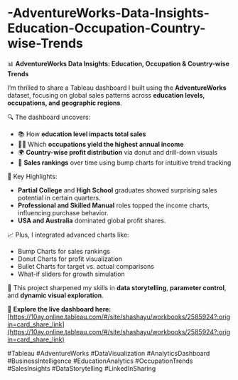 # -AdventureWorks-Data-Insights-Education-Occupation-Country-wise-Trends

📊 **AdventureWorks Data Insights: Education, Occupation & Country-wise Trends**

I’m thrilled to share a Tableau dashboard I built using the **AdventureWorks** dataset, focusing on global sales patterns across **education levels, occupations, and geographic regions**.

🔍 The dashboard uncovers:
- 📚 How **education level impacts total sales**
- 🧑‍💼 Which **occupations yield the highest annual income**
- 🌍 **Country-wise profit distribution** via donut and drill-down visuals
- 🧠 **Sales rankings** over time using bump charts for intuitive trend tracking

🚀 Key Highlights:
- **Partial College** and **High School** graduates showed surprising sales potential in certain quarters.
- **Professional and Skilled Manual** roles topped the income charts, influencing purchase behavior.
- **USA and Australia** dominated global profit shares.

📈 Plus, I integrated advanced charts like:
- Bump Charts for sales rankings  
- Donut Charts for profit visualization  
- Bullet Charts for target vs. actual comparisons  
- What-if sliders for growth simulation

🎯 This project sharpened my skills in **data storytelling**, **parameter control**, and **dynamic visual exploration**.

🔗 **Explore the live dashboard here:**  
[https://10ay.online.tableau.com/#/site/shashayu/workbooks/2585924?:origin=card_share_link](https://10ay.online.tableau.com/#/site/shashayu/workbooks/2585924?:origin=card_share_link)

#Tableau #AdventureWorks #DataVisualization #AnalyticsDashboard #BusinessIntelligence #EducationAnalytics #OccupationTrends #SalesInsights #DataStorytelling #LinkedInSharing


